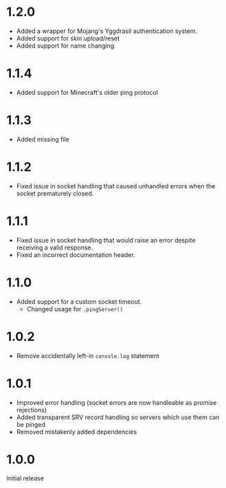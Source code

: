 # 1.2.0

* Added a wrapper for Mojang's Yggdrasil authentication system.
* Added support for skin upload/reset
* Added support for name changing

# 1.1.4

* Added support for Minecraft's older ping protocol

# 1.1.3

* Added missing file

# 1.1.2

* Fixed issue in socket handling that caused unhandled errors when the socket prematurely closed.

# 1.1.1

* Fixed issue in socket handling that would raise an error despite receiving a valid response.
* Fixed an incorrect documentation header.

# 1.1.0

* Added support for a custom socket timeout.
    * Changed usage for `.pingServer()`

# 1.0.2

* Remove accidentally left-in `console.log` statement

# 1.0.1

* Improved error handling (socket errors are now handleable as promise rejections)
* Added transparent SRV record handling so servers which use them can be pinged
* Removed mistakenly added dependencies

# 1.0.0

Initial release